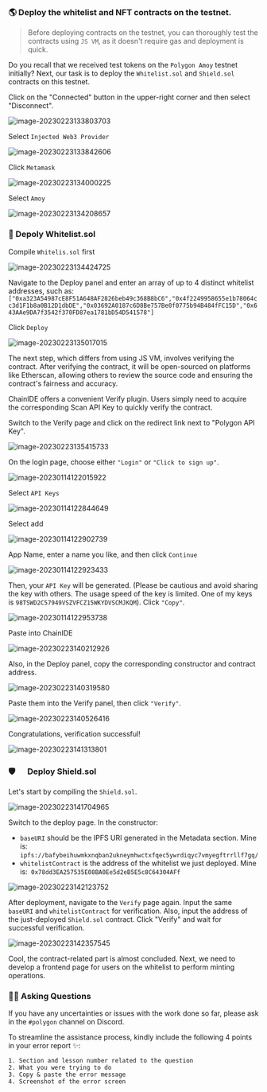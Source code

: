 ### 🌎 Deploy the whitelist and NFT contracts on the testnet.

> Before deploying contracts on the testnet, you can thoroughly test the contracts using `JS VM`, as it doesn't require gas and deployment is quick.

Do you recall that we received test tokens on the `Polygon Amoy` testnet initially? Next, our task is to deploy the `Whitelist.sol` and `Shield.sol` contracts on this testnet.

Click on the "Connected" button in the upper-right corner and then select "Disconnect".

![image-20230223133803703](/images/Polygon-Whitelist-NFT/section-4/4_1_1.png)

Select `Injected Web3 Provider`

![image-20230223133842606](/images/Polygon-Whitelist-NFT/section-4/4_1_2.png)

Click `Metamask`

![image-20230223134000225](/images/Polygon-Whitelist-NFT/section-4/4_1_3.png)

Select `Amoy`

![image-20230223134208657](/images/Polygon-Whitelist-NFT/section-4/4_1_4.png)

### 📝 Depoly Whitelist.sol

Compile `Whitelis.sol` first

![image-20230223134424725](/images/Polygon-Whitelist-NFT/section-4/4_1_5.png)

Navigate to the Deploy panel and enter an array of up to 4 distinct whitelist addresses, such as:`["0xa323A54987cE8F51A648AF2826beb49c368B8bC6","0x4f2249958655e1b78064cc3d1F1b8a0B12D1dbDE","0x03692A0187c6D8Be757Be0f0775b94B484fFC15D","0x643AAe9DA7f3542f370FD87ea1781bD54D541578"]`

Click `Deploy`

![image-20230223135017015](/images/Polygon-Whitelist-NFT/section-4/4_1_6.png)

The next step, which differs from using JS VM, involves verifying the contract. After verifying the contract, it will be open-sourced on platforms like Etherscan, allowing others to review the source code and ensuring the contract's fairness and accuracy.

ChainIDE offers a convenient Verify plugin. Users simply need to acquire the corresponding Scan API Key to quickly verify the contract.

Switch to the Verify page and click on the redirect link next to "Polygon API Key".

![image-20230223135415733](/images/Polygon-Whitelist-NFT/section-4/4_1_7.png)

On the login page, choose either `"Login"` or `"Click to sign up"`.

![image-20230114122015922](/images/Polygon-Whitelist-NFT/section-4/4_1_8.png)

Select `API Keys`

![image-20230114122844649](/images/Polygon-Whitelist-NFT/section-4/4_1_9.png)

Select add

![image-20230114122902739](/images/Polygon-Whitelist-NFT/section-4/4_1_10.png)

App Name, enter a name you like, and then click `Continue`

![image-20230114122923433](/images/Polygon-Whitelist-NFT/section-4/4_1_11.png)

Then, your `API Key` will be generated. (Please be cautious and avoid sharing the key with others. The usage speed of the key is limited. One of my keys is `98TSWD2C57949VSZVFCZ15WKYDVSCMJKQM`). Click `"Copy"`.

![image-20230114122953738](/images/Polygon-Whitelist-NFT/section-4/4_1_12.png)

Paste into ChainIDE

![image-20230223140212926](/images/Polygon-Whitelist-NFT/section-4/4_1_13.png)

Also, in the Deploy panel, copy the corresponding constructor and contract address.

![image-20230223140319580](/images/Polygon-Whitelist-NFT/section-4/4_1_14.png)

Paste them into the Verify panel, then click `"Verify"`.

![image-20230223140526416](/images/Polygon-Whitelist-NFT/section-4/4_1_15.png)

Congratulations, verification successful!

![image-20230223141313801](/images/Polygon-Whitelist-NFT/section-4/4_1_16.png)

### 🛡 　 Deploy Shield.sol

Let's start by compiling the `Shield.sol`.

![image-20230223141704965](/images/Polygon-Whitelist-NFT/section-4/4_1_17.png)

Switch to the deploy page. In the constructor:

- `baseURI` should be the IPFS URI generated in the Metadata section. Mine is: `ipfs://bafybeihuwmkxnqban2ukneymhwctxfqec5ywrdiqyc7vmyegftrrllf7gq/`
- `whitelistContract` is the address of the whitelist we just deployed. Mine is:` 0x78dd3EA257535E08BA0Ee5d2eB5E5c8C64304AFf`

![image-20230223142123752](/images/Polygon-Whitelist-NFT/section-4/4_1_18.png)

After deployment, navigate to the `Verify` page again. Input the same `baseURI` and `whitelistContract` for verification. Also, input the address of the just-deployed `Shield.sol` contract. Click "Verify" and wait for successful verification.

![image-20230223142357545](/images/Polygon-Whitelist-NFT/section-4/4_1_19.png)

Cool, the contract-related part is almost concluded. Next, we need to develop a frontend page for users on the whitelist to perform minting operations.

### 🙋‍♂️ Asking Questions

If you have any uncertainties or issues with the work done so far, please ask in the `#polygon` channel on Discord.

To streamline the assistance process, kindly include the following 4 points in your error report ✨:

```
1. Section and lesson number related to the question
2. What you were trying to do
3. Copy & paste the error message
4. Screenshot of the error screen
```
